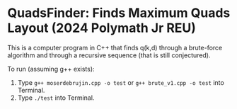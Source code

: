 # QuadsFinder: Finds Maximum Quads Layout (2024 Polymath Jr REU)

This is a computer program in C++ that finds q(k,d) through a brute-force algorithm and through a recursive sequence (that is still conjectured).

To run (assuming g++ exists):

1. Type ``g++ moserdebrujin.cpp -o test`` or ``g++ brute_v1.cpp -o test`` into Terminal.
2. Type ``./test`` into Terminal.
